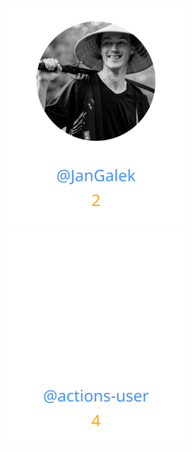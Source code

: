 
<div>
<span>
  <a href="https://github.com/JanGalek"><img src="https://raw.githubusercontent.com/gouef/release-action/refs/heads/contributors-svg/.github/contributors/JanGalek.svg" alt="JanGalek" /></a>
</span>
<span>
  <a href="https://github.com/actions-user"><img src="https://raw.githubusercontent.com/gouef/release-action/refs/heads/contributors-svg/.github/contributors/actions-user.svg" alt="actions-user" /></a>
</span>
</div>

